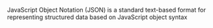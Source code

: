 JavaScript Object Notation (JSON) is a standard text-based format for representing structured data based on JavaScript object syntax

